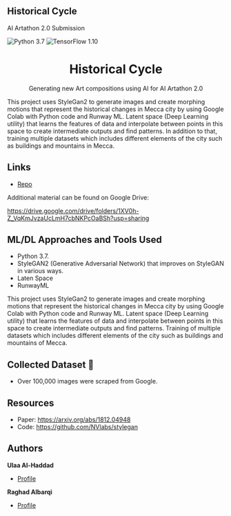 ## Historical Cycle
AI Artathon 2.0 Submission

![Python 3.7](https://img.shields.io/badge/python-3.7-green.svg?style=plastic)
![TensorFlow 1.10](https://img.shields.io/badge/tensorflow-1.10-green.svg?style=plastic)



<h1 align="center">Historical Cycle</h1>

<p align="center">Generating new Art compositions using AI for AI Artathon 2.0</p>


This project uses StyleGan2  to generate images and create morphing motions that represent the historical changes in Mecca city by using Google Colab with Python code and  Runway ML. Latent space (Deep Learning utility) that learns the features of data and interpolate between points in this space to create intermediate outputs and find patterns. In addition to that, training multiple datasets which includes different elements of the city such as buildings and mountains in Mecca.


## Links

- [Repo](https://github.com/Ulaa/Historical-Cycle)

Additional material can be found on Google Drive:

https://drive.google.com/drive/folders/1XV0h-Z_VqKmJvzaUcLmH7cbNKPcOaBSh?usp=sharing





## ML/DL Approaches and Tools Used

- Python 3.7.
- StyleGAN2 (Generative Adversarial Network) that improves on StyleGAN in various ways.
- Laten Space
- RunwayML

This project uses StyleGan2  to generate images and create morphing motions that represent the historical changes in Mecca city by using Google Colab with Python code and  Runway ML. Latent space (Deep Learning utility) that learns the features of data and interpolate between points in this space to create intermediate outputs and find patterns. Training of multiple datasets which includes different elements of the city such as buildings and mountains of Mecca.


## Collected Dataset 📜
- Over 100,000 images were scraped from Google.

## Resources

- Paper: https://arxiv.org/abs/1812.04948
- Code: https://github.com/NVlabs/stylegan




## Authors

**Ulaa Al-Haddad**

- [Profile](https://github.com/Ulaa)

**Raghad Albarqi**

- [Profile](https://github.com/Raghadalbarqi)



   


  
   










